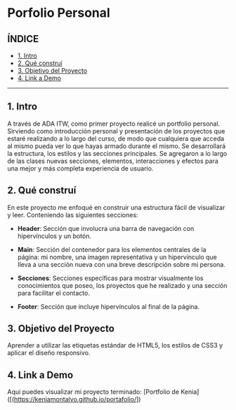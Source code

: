 # Porfolio Personal

## **ÍNDICE**

* [1. Intro](#)
* [2. Qué construí](#)
* [3. Objetivo del Proyecto](#)
* [4. Link a Demo](#)

****

## 1. Intro

A través de ADA ITW, como primer proyecto realicé un portfolio personal. Sirviendo como introducción personal y presentación de los proyectos que estaré realizando a lo largo del curso, de modo que cualquiera que acceda al mismo pueda ver lo que hayas armado durante el mismo. Se desarrollará la estructura, los estilos y las secciones principales. Se agregaron a lo largo de las clases nuevas secciones, elementos, interacciones y efectos para una mejor y más completa experiencia de usuario.

## 2. Qué construí

En este proyecto me enfoqué en construir una estructura fácil de visualizar y leer. Conteniendo las siguientes secciones:

* **Header**: Sección que involucra una barra de navegación con hipervínculos y un botón.

* **Main**: Sección del contenedor para los elementos centrales de la página: mi nombre, una imagen representativa y un hipervínculo que lleva a una sección nueva con una breve descripción sobre mi persona.

* **Secciones**: Secciones específicas para mostrar visualmente los conocimientos que poseo, los proyectos que he realizado y una sección para facilitar el contacto.

* **Footer**: Sección que incluye hipervínculos al final de la página.

## 3. Objetivo del Proyecto
Aprender a utilizar las etiquetas estándar de HTML5, los estilos de CSS3 y aplicar el diseño responsivo.

## 4. Link a Demo
Aquí puedes visualizar mi proyecto terminado: [Portfolio de Kenia]([(https://keniamontalvo.github.io/portafolio/])
